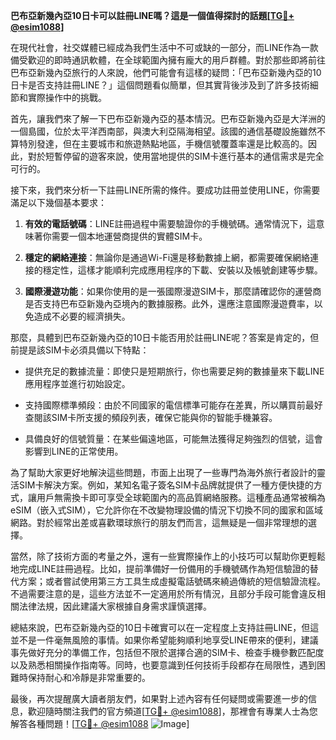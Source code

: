 **巴布亞新幾內亞10日卡可以註冊LINE嗎？這是一個值得探討的話題[[TG💪+ @esim1088](https://t.me/s/esim1088)]**

在現代社會，社交媒體已經成為我們生活中不可或缺的一部分，而LINE作為一款備受歡迎的即時通訊軟體，在全球範圍內擁有龐大的用戶群體。對於那些即將前往巴布亞新幾內亞旅行的人來說，他們可能會有這樣的疑問：「巴布亞新幾內亞的10日卡是否支持註冊LINE？」這個問題看似簡單，但其實背後涉及到了許多技術細節和實際操作中的挑戰。

首先，讓我們來了解一下巴布亞新幾內亞的基本情況。巴布亞新幾內亞是大洋洲的一個島國，位於太平洋西南部，與澳大利亞隔海相望。該國的通信基礎設施雖然不算特別發達，但在主要城市和旅遊熱點地區，手機信號覆蓋率還是比較高的。因此，對於短暫停留的遊客來說，使用當地提供的SIM卡進行基本的通信需求是完全可行的。

接下來，我們來分析一下註冊LINE所需的條件。要成功註冊並使用LINE，你需要滿足以下幾個基本要求：

1. **有效的電話號碼**：LINE註冊過程中需要驗證你的手機號碼。通常情況下，這意味著你需要一個本地運營商提供的實體SIM卡。
   
2. **穩定的網絡連接**：無論你是通過Wi-Fi還是移動數據上網，都需要確保網絡連接的穩定性，這樣才能順利完成應用程序的下載、安裝以及帳號創建等步驟。

3. **國際漫遊功能**：如果你使用的是一張國際漫遊SIM卡，那麼請確認你的運營商是否支持巴布亞新幾內亞境內的數據服務。此外，還應注意國際漫遊費率，以免造成不必要的經濟損失。

那麼，具體到巴布亞新幾內亞的10日卡能否用於註冊LINE呢？答案是肯定的，但前提是該SIM卡必須具備以下特點：

- 提供充足的數據流量：即使只是短期旅行，你也需要足夠的數據量來下載LINE應用程序並進行初始設定。
  
- 支持國際標準頻段：由於不同國家的電信標準可能存在差異，所以購買前最好查閱該SIM卡所支援的頻段列表，確保它能與你的智能手機兼容。

- 具備良好的信號質量：在某些偏遠地區，可能無法獲得足夠強烈的信號，這會影響到LINE的正常使用。

為了幫助大家更好地解決這些問題，市面上出現了一些專門為海外旅行者設計的靈活SIM卡解決方案。例如，某知名電子簽名SIM卡品牌就提供了一種方便快捷的方式，讓用戶無需換卡即可享受全球範圍內的高品質網絡服務。這種產品通常被稱為eSIM（嵌入式SIM），它允許你在不改變物理設備的情況下切換不同的國家和區域網路。對於經常出差或喜歡環球旅行的朋友們而言，這無疑是一個非常理想的選擇。

當然，除了技術方面的考量之外，還有一些實際操作上的小技巧可以幫助你更輕鬆地完成LINE註冊過程。比如，提前準備好一份備用的手機號碼作為短信驗證的替代方案；或者嘗試使用第三方工具生成虛擬電話號碼來繞過傳統的短信驗證流程。不過需要注意的是，這些方法並不一定適用於所有情況，且部分手段可能會違反相關法律法規，因此建議大家根據自身需求謹慎選擇。

總結來說，巴布亞新幾內亞的10日卡確實可以在一定程度上支持註冊LINE，但這並不是一件毫無風險的事情。如果你希望能夠順利地享受LINE帶來的便利，建議事先做好充分的準備工作，包括但不限於選擇合適的SIM卡、檢查手機參數匹配度以及熟悉相關操作指南等。同時，也要意識到任何技術手段都存在局限性，遇到困難時保持耐心和冷靜是非常重要的。

最後，再次提醒廣大讀者朋友們，如果對上述內容有任何疑問或需要進一步的信息，歡迎隨時關注我們的官方頻道[[TG💪+ @esim1088](https://t.me/s/esim1088)]，那裡會有專業人士為您解答各種問題！[[TG💪+ @esim1088](https://t.me/s/esim1088) ![Image](https://i.postimg.cc/4NQfJmqS/Snipaste-2025-05-13-00-14-12.png)]